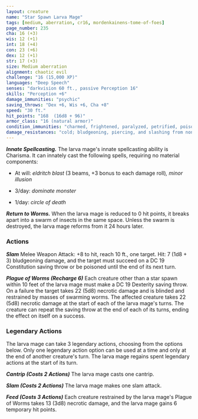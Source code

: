 ```yaml
---
layout: creature
name: "Star Spawn Larva Mage"
tags: [medium, aberration, cr16, mordenkainens-tome-of-foes]
page_number: 235
cha: 16 (+3)
wis: 12 (+1)
int: 18 (+4)
con: 23 (+6)
dex: 12 (+1)
str: 17 (+3)
size: Medium aberration
alignment: chaotic evil
challenge: "16 (15,000 XP)"
languages: "Deep Speech"
senses: "darkvision 60 ft., passive Perception 16"
skills: "Perception +6"
damage_immunities: "psychic"
saving_throws: "Dex +6, Wis +6, Cha +8"
speed: "30 ft."
hit_points: "168  (16d8 + 96)"
armor_class: "16 (natural armor)"
condition_immunities: "charmed, frightened, paralyzed, petrified, poisoned, restrained"
damage_resistances: "cold; bludgeoning, piercing, and slashing from nonmagical attacks"
---
```


***Innate Spellcasting.*** The larva mage's innate spellcasting ability is Charisma. It can innately cast the following spells, requiring no material components:

* At will: <i>eldritch blast </i>(3 beams, +3 bonus to each damage roll)<i>, minor illusion</i>

* 3/day: <i>dominate monster</i>

* 1/day: <i>circle of death</i>


***Return to Worms.*** When the larva mage is reduced to 0 hit points, it breaks apart into a swarm of insects in the same space. Unless the swarm is destroyed, the larva mage reforms from it 24 hours later.

### Actions

***Slam*** Melee Weapon Attack: +8 to hit, reach 10 ft., one target. Hit: 7 (1d8 + 3) bludgeoning damage, and the target must succeed on a DC 19 Constitution saving throw or be poisoned until the end of its next turn.

***Plague of Worms (Recharge 6)*** Each creature other than a star spawn within 10 feet of the larva mage must make a DC 19 Dexterity saving throw. On a failure the target takes 22 (5d8) necrotic damage and is blinded and restrained by masses of swarming worms. The affected creature takes 22 (5d8) necrotic damage at the start of each of the larva mage's turns. The creature can repeat the saving throw at the end of each of its turns, ending the effect on itself on a success.

### Legendary Actions

The larva mage can take 3 legendary actions, choosing from the options below. Only one legendary action option can be used at a time and only at the end of another creature's turn. The larva mage regains spent legendary actions at the start of its turn.

***Cantrip (Costs 2 Actions)*** The larva mage casts one cantrip.

***Slam (Costs 2 Actions)*** The larva mage makes one slam attack.

***Feed (Costs 3 Actions)*** Each creature restrained by the larva mage's Plague of Worms takes 13 (3d8) necrotic damage, and the larva mage gains 6 temporary hit points.
